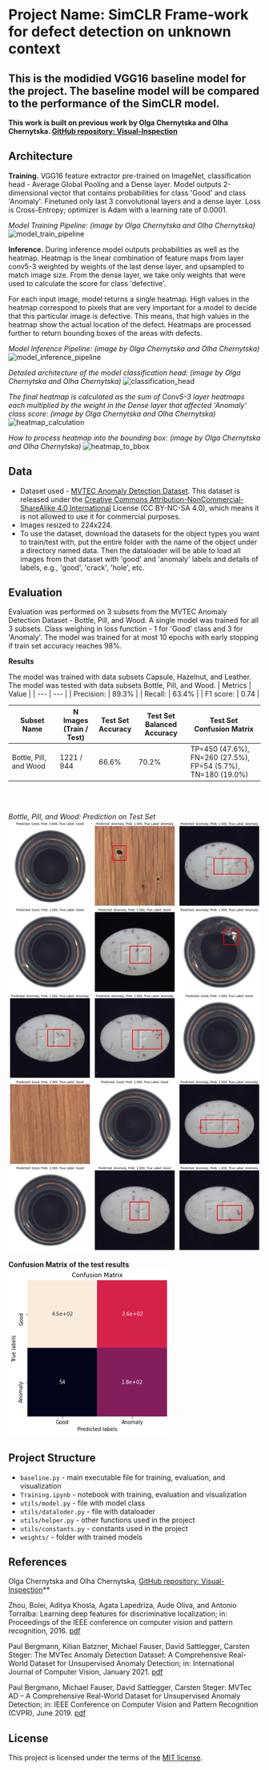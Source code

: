 # Project Name: SimCLR Frame-work for defect detection on unknown context

## This is the modidied VGG16 baseline model for the project. The baseline model will be compared to the performance of the SimCLR model.

**This work is built on previous work by Olga Chernytska and Olha Chernytska. [GitHub repository: Visual-Inspection](https://github.com/OlgaChernytska/Visual-Inspection)**


## Architecture

**Training.**
VGG16 feature extractor pre-trained on ImageNet, classification head - Average Global Pooling and a Dense layer. Model outputs 2-dimensional vector that contains probabilities for class 'Good' and class 'Anomaly'. Finetuned only last 3 convolutional layers and a dense layer. Loss is Cross-Entropy; optimizer is Adam with a learning rate of 0.0001.


*Model Training Pipeline: (image by Olga Chernytska and Olha Chernytska)*
![model_train_pipeline](docs/model_train_pipeline.png)

**Inference.**
During inference model outputs probabilities as well as the heatmap. Heatmap is the linear combination of feature maps from layer conv5-3 weighted by weights of the last dense layer, and upsampled to match image size. From the dense layer, we take only weights that were used to calculate the score for class 'defective'. 

For each input image, model returns a single heatmap. High values in the heatmap correspond to pixels that are very important for a model to decide that this particular image is defective. This means, that high values in the heatmap show the actual location of the defect. Heatmaps are processed further to return bounding boxes of the areas with defects.

*Model Inference Pipeline: (image by Olga Chernytska and Olha Chernytska)*
![model_inference_pipeline](docs/model_inference_pipeline.png)

*Detailed architecture of the model classification head: (image by Olga Chernytska and Olha Chernytska)*
![classification_head](docs/classification_head_detailed.png)

*The final heatmap is calculated as the sum of Conv5-3 layer heatmaps each multiplied by the weight in the Dense layer that affected 'Anomaly' class score: (image by Olga Chernytska and Olha Chernytska)*
![heatmap_calculation](docs/heatmap_calculation.png)

*How to process heatmap into the bounding box: (image by Olga Chernytska and Olha Chernytska)*
![heatmap_to_bbox](docs/heatmap_to_bbox.png)


## Data

 - Dataset used - [MVTEC Anomaly Detection Dataset](https://www.mvtec.com/company/research/datasets/mvtec-ad). This dataset is released under the [Creative Commons Attribution-NonCommercial-ShareAlike 4.0 International](https://creativecommons.org/licenses/by-nc-sa/4.0/) License (CC BY-NC-SA 4.0), which means it is not allowed to use it for commercial purposes.
 - Images resized to 224x224.
 - To use the dataset, download the datasets for the object types you want to train/test with, put the entire folder with the name of the object under a directory named data. Then the dataloader will be able to load all images from that dataset with 'good' and 'anomaly' labels and details of labels, e.g., 'good', 'crack', 'hole', etc.


## Evaluation
Evaluation was performed on 3 subsets from the MVTEC Anomaly Detection Dataset - Bottle, Pill, and Wood. A single model was trained for all 3 subsets. Class weighing in loss function - 1 for 'Good' class and 3 for 'Anomaly'. The model was trained for at most 10 epochs with early stopping if train set accuracy reaches 98%.

**Results**

The model was trained with data subsets Capsule, Hazelnut, and Leather.
The model was tested with data subsets Bottle, Pill, and Wood.
| Metrics | Value |
| --- | --- |
| Precision: | 89.3% |
| Recall: | 63.4% |
| F1 score: | 0.74 |

| Subset Name | N Images <br /> (Train / Test) | Test Set <br /> Accuracy | Test Set <br /> Balanced Accuracy | Test Set <br /> Confusion Matrix |
| --- | --- | --- | --- | --- |
| Bottle, Pill, and Wood | 1221 / 944 | 66.6% | 70.2% | TP=450 (47.6%), FN=260 (27.5%), <br /> FP=54 (5.7%), TN=180 (19.0%) |

<br><br>

*Bottle, Pill, and Wood: Prediction on Test Set* <br>
![testing result](docs/3_types_testing.png)

**Confusion Matrix of the test results** <br>
![confusion matrix](docs/confusion_matrix.png)


## Project Structure

- ```baseline.py``` - main executable file for training, evaluation, and visualization
- ```Training.ipynb``` - notebook with training, evaluation and visualization
- ```utils/model.py``` - file with model class 
- ```utils/dataloder.py``` - file with dataloader
- ```utils/helper.py``` - other functions used in the project
- ```utils/constants.py``` - constants used in the project
- ```weights/``` - folder with trained models


## References

Olga Chernytska and Olha Chernytska, [GitHub repository: Visual-Inspection](https://github.com/OlgaChernytska/Visual-Inspection)**

Zhou, Bolei, Aditya Khosla, Agata Lapedriza, Aude Oliva, and Antonio Torralba: Learning deep features for discriminative localization; in: Proceedings of the IEEE conference on computer vision and pattern recognition, 2016. [pdf](https://arxiv.org/pdf/1512.04150.pdf)

Paul Bergmann, Kilian Batzner, Michael Fauser, David Sattlegger, Carsten Steger: The MVTec Anomaly Detection Dataset: A Comprehensive Real-World Dataset for Unsupervised Anomaly Detection; in: International Journal of Computer Vision, January 2021. [pdf](https://link.springer.com/content/pdf/10.1007/s11263-020-01400-4.pdf)

Paul Bergmann, Michael Fauser, David Sattlegger, Carsten Steger: MVTec AD – A Comprehensive Real-World Dataset for Unsupervised Anomaly Detection;
in: IEEE Conference on Computer Vision and Pattern Recognition (CVPR), June 2019. [pdf](https://www.mvtec.com/fileadmin/Redaktion/mvtec.com/company/research/datasets/mvtec_ad.pdf)


## License
This project is licensed under the terms of the [MIT license](https://choosealicense.com/licenses/mit/).
